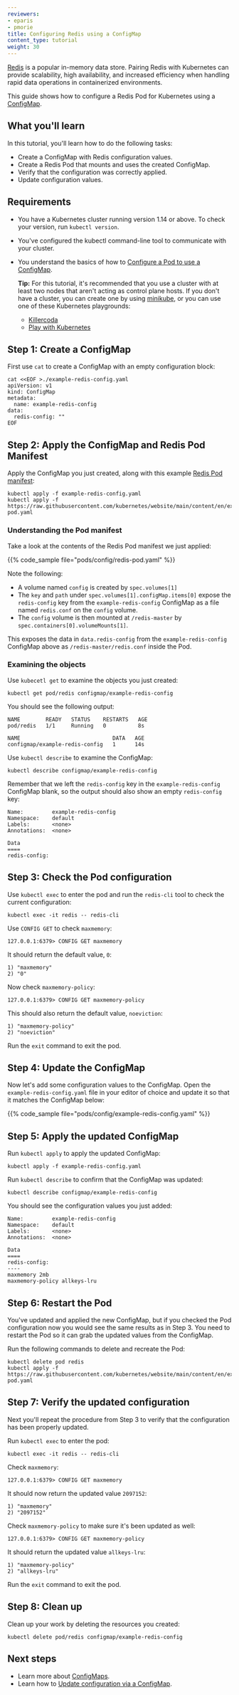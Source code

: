 ```yaml
---
reviewers:
- eparis
- pmorie
title: Configuring Redis using a ConfigMap
content_type: tutorial
weight: 30
---
```


[Redis](https://redis.io/) is a popular in-memory data store. Pairing Redis with Kubernetes can provide scalability, high availability, and increased efficiency when handling rapid data operations in containerized environments.

This guide shows how to configure a Redis Pod for Kubernetes using a [ConfigMap](/docs/tasks/configure-pod-container/configure-pod-configmap/).

## What you'll learn
In this tutorial, you'll learn how to do the following tasks:

* Create a ConfigMap with Redis configuration values.
* Create a Redis Pod that mounts and uses the created ConfigMap.
* Verify that the configuration was correctly applied.
* Update configuration values.

## Requirements

- You have a Kubernetes cluster running version 1.14 or above. To check your version, run `kubectl version`.
- You've configured the kubectl command-line tool to communicate with your cluster.
- You understand the basics of how to [Configure a Pod to use a ConfigMap](/docs/tasks/configure-pod-container/configure-pod-configmap/).

	**Tip:** For this tutorial, it's recommended that you use a cluster with at least two nodes that aren't acting as control plane hosts. If you don't have a cluster, you can create one by using [minikube](https://minikube.sigs.k8s.io/docs/tutorials/multi_node/), or you can use one of these Kubernetes playgrounds:
	
	- [Killercoda](https://killercoda.com/playgrounds/scenario/kubernetes)
	- [Play with Kubernetes](https://labs.play-with-k8s.com/)

## Step 1: Create a ConfigMap

First use `cat` to create a ConfigMap with an empty configuration block:

```shell
cat <<EOF >./example-redis-config.yaml
apiVersion: v1
kind: ConfigMap
metadata:
  name: example-redis-config
data:
  redis-config: ""
EOF
```

## Step 2: Apply the ConfigMap and Redis Pod Manifest

Apply the ConfigMap you just created, along with this example [Redis Pod manifest](https://raw.githubusercontent.com/kubernetes/website/main/content/en/examples/pods/config/redis-pod.yaml):

```shell
kubectl apply -f example-redis-config.yaml
kubectl apply -f https://raw.githubusercontent.com/kubernetes/website/main/content/en/examples/pods/config/redis-pod.yaml
```

### Understanding the Pod manifest

Take a look at the contents of the Redis Pod manifest we just applied:

{{% code_sample file="pods/config/redis-pod.yaml" %}}

Note the following:

* A volume named `config` is created by `spec.volumes[1]`
* The `key` and `path` under `spec.volumes[1].configMap.items[0]` expose the `redis-config` key from the 
  `example-redis-config` ConfigMap as a file named `redis.conf` on the `config` volume.
* The `config` volume is then mounted at `/redis-master` by `spec.containers[0].volumeMounts[1]`.

This exposes the data in `data.redis-config` from the `example-redis-config`
ConfigMap above as `/redis-master/redis.conf` inside the Pod.

### Examining the objects

Use `kubecetl get` to examine the objects you just created:

```shell
kubectl get pod/redis configmap/example-redis-config 
```

You should see the following output:

```
NAME        READY   STATUS    RESTARTS   AGE
pod/redis   1/1     Running   0          8s

NAME                             DATA   AGE
configmap/example-redis-config   1      14s
```

Use `kubectl describe` to examine the ConfigMap:

```shell
kubectl describe configmap/example-redis-config
```

Remember that we left the `redis-config` key in the `example-redis-config` ConfigMap blank, so the output should also show an empty `redis-config` key:

```shell
Name:         example-redis-config
Namespace:    default
Labels:       <none>
Annotations:  <none>

Data
====
redis-config:
```

## Step 3: Check the Pod configuration

Use `kubectl exec` to enter the pod and run the `redis-cli` tool to check the current configuration:

```shell
kubectl exec -it redis -- redis-cli
```

Use `CONFIG GET` to check `maxmemory`:

```shell
127.0.0.1:6379> CONFIG GET maxmemory
```

It should return the default value, `0`:

```shell
1) "maxmemory"
2) "0"
```

Now check `maxmemory-policy`:

```shell
127.0.0.1:6379> CONFIG GET maxmemory-policy
```

This should also return the default value, `noeviction`:

```shell
1) "maxmemory-policy"
2) "noeviction"
```

Run the `exit` command to exit the pod.

## Step 4: Update the ConfigMap

Now let's add some configuration values to the ConfigMap. Open the `example-redis-config.yaml` file in your editor of choice and update it so that it matches the ConfigMap below:

{{% code_sample file="pods/config/example-redis-config.yaml" %}}

## Step 5: Apply the updated ConfigMap

Run `kubectl apply` to apply the updated ConfigMap:

```shell
kubectl apply -f example-redis-config.yaml
```

Run `kubectl describe` to confirm that the ConfigMap was updated:

```shell
kubectl describe configmap/example-redis-config
```

You should see the configuration values you just added:

```shell
Name:         example-redis-config
Namespace:    default
Labels:       <none>
Annotations:  <none>

Data
====
redis-config:
----
maxmemory 2mb
maxmemory-policy allkeys-lru
```

## Step 6: Restart the Pod

You've updated and applied the new ConfigMap, but if you checked the Pod configuration now you would see the same results as in Step 3. You need to restart the Pod so it can grab the updated values from the ConfigMap.

Run the following commands to delete and recreate the Pod:

```shell
kubectl delete pod redis
kubectl apply -f https://raw.githubusercontent.com/kubernetes/website/main/content/en/examples/pods/config/redis-pod.yaml
```

## Step 7: Verify the updated configuration

Next you'll repeat the procedure from Step 3 to verify that the configuration has been properly updated.

Run `kubectl exec` to enter the pod:

```shell
kubectl exec -it redis -- redis-cli
```

Check `maxmemory`:

```shell
127.0.0.1:6379> CONFIG GET maxmemory
```

It should now return the updated value `2097152`:

```shell
1) "maxmemory"
2) "2097152"
```

Check `maxmemory-policy` to make sure it's been updated as well:

```shell
127.0.0.1:6379> CONFIG GET maxmemory-policy
```

It should return the updated value `allkeys-lru`:

```shell
1) "maxmemory-policy"
2) "allkeys-lru"
```

Run the `exit` command to exit the pod.

## Step 8: Clean up

Clean up your work by deleting the resources you created:

```shell
kubectl delete pod/redis configmap/example-redis-config
```

## Next steps

* Learn more about [ConfigMaps](/docs/tasks/configure-pod-container/configure-pod-configmap/).
* Learn how to [Update configuration via a ConfigMap](/docs/tutorials/configuration/updating-configuration-via-a-configmap/).
